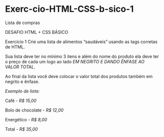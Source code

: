 # Exerc-cio-HTML-CSS-b-sico-1
Lista de compras

DESAFIO HTML + CSS BÁSICO


Exercício 1
Crie uma lista de alimentos “saudáveis”
usando as tags corretas de HTML.


Sua lista deve ter no mínimo 3 itens e além do
nome do produto ela deve ter o preço de cada
um logo ao lado *EM NEGRITO E DANDO
ÊNFASE AO VALOR TOTAL*.


Ao final da lista você deve colocar o valor total
dos produtos também em negrito e ênfase.


*Exemplo de lista:*

Café - *R$ 15,00*


Bolo de chocolate - *R$ 12,00*


Energético - *R$ 8,00*



Total - *R$ 35,00*
